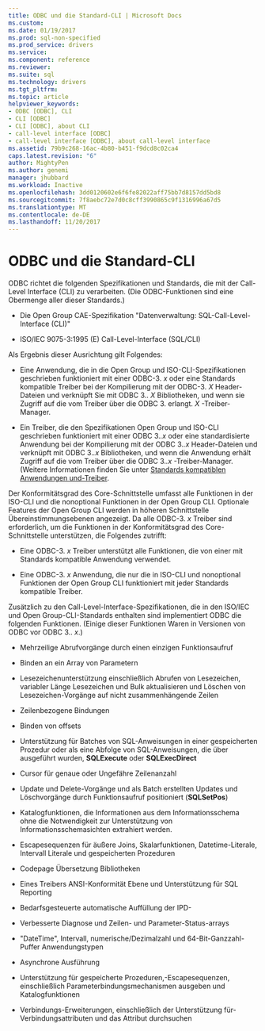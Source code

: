 ```yaml
---
title: ODBC und die Standard-CLI | Microsoft Docs
ms.custom: 
ms.date: 01/19/2017
ms.prod: sql-non-specified
ms.prod_service: drivers
ms.service: 
ms.component: reference
ms.reviewer: 
ms.suite: sql
ms.technology: drivers
ms.tgt_pltfrm: 
ms.topic: article
helpviewer_keywords:
- ODBC [ODBC], CLI
- CLI [ODBC]
- CLI [ODBC], about CLI
- call-level interface [ODBC]
- call-level interface [ODBC], about call-level interface
ms.assetid: 79b9c268-16ac-4b80-b451-f9dcd8c02ca4
caps.latest.revision: "6"
author: MightyPen
ms.author: genemi
manager: jhubbard
ms.workload: Inactive
ms.openlocfilehash: 3dd0120602e6f6fe82022aff75bb7d8157dd5bd8
ms.sourcegitcommit: 7f8aebc72e7d0c8cff3990865c9f1316996a67d5
ms.translationtype: MT
ms.contentlocale: de-DE
ms.lasthandoff: 11/20/2017
---
```

# <a name="odbc-and-the-standard-cli"></a>ODBC und die Standard-CLI
ODBC richtet die folgenden Spezifikationen und Standards, die mit der Call-Level Interface (CLI) zu verarbeiten. (Die ODBC-Funktionen sind eine Obermenge aller dieser Standards.)  
  
-   Die Open Group CAE-Spezifikation "Datenverwaltung: SQL-Call-Level-Interface (CLI)"  
  
-   ISO/IEC 9075-3:1995 (E) Call-Level-Interface (SQL/CLI)  
  
 Als Ergebnis dieser Ausrichtung gilt Folgendes:  
  
-   Eine Anwendung, die in die Open Group und ISO-CLI-Spezifikationen geschrieben funktioniert mit einer ODBC-3. *x* oder eine Standards kompatible Treiber bei der Kompilierung mit der ODBC-3. *X* Header-Dateien und verknüpft Sie mit ODBC 3.. *X* Bibliotheken, und wenn sie Zugriff auf die vom Treiber über die ODBC 3. erlangt. *X* -Treiber-Manager.  
  
-   Ein Treiber, die den Spezifikationen Open Group und ISO-CLI geschrieben funktioniert mit einer ODBC 3.*.x* oder eine standardisierte Anwendung bei der Kompilierung mit der ODBC 3.*.x* Header-Dateien und verknüpft mit ODBC 3.*.x* Bibliotheken, und wenn die Anwendung erhält Zugriff auf die vom Treiber über die ODBC 3.*.x* -Treiber-Manager. (Weitere Informationen finden Sie unter [Standards kompatiblen Anwendungen und-Treiber](../../odbc/reference/develop-app/standards-compliant-applications-and-drivers.md).  
  
 Der Konformitätsgrad des Core-Schnittstelle umfasst alle Funktionen in der ISO-CLI und die nonoptional Funktionen in der Open Group CLI. Optionale Features der Open Group CLI werden in höheren Schnittstelle Übereinstimmungsebenen angezeigt. Da alle ODBC-3. *x* Treiber sind erforderlich, um die Funktionen in der Konformitätsgrad des Core-Schnittstelle unterstützen, die Folgendes zutrifft:  
  
-   Eine ODBC-3. *x* Treiber unterstützt alle Funktionen, die von einer mit Standards kompatible Anwendung verwendet.  
  
-   Eine ODBC-3. *x* Anwendung, die nur die in ISO-CLI und nonoptional Funktionen der Open Group CLI funktioniert mit jeder Standards kompatible Treiber.  
  
 Zusätzlich zu den Call-Level-Interface-Spezifikationen, die in den ISO/IEC und Open Group-CLI-Standards enthalten sind implementiert ODBC die folgenden Funktionen. (Einige dieser Funktionen Waren in Versionen von ODBC vor ODBC 3.. *x*.)  
  
-   Mehrzeilige Abrufvorgänge durch einen einzigen Funktionsaufruf  
  
-   Binden an ein Array von Parametern  
  
-   Lesezeichenunterstützung einschließlich Abrufen von Lesezeichen, variabler Länge Lesezeichen und Bulk aktualisieren und Löschen von Lesezeichen-Vorgänge auf nicht zusammenhängende Zeilen  
  
-   Zeilenbezogene Bindungen  
  
-   Binden von offsets  
  
-   Unterstützung für Batches von SQL-Anweisungen in einer gespeicherten Prozedur oder als eine Abfolge von SQL-Anweisungen, die über ausgeführt wurden, **SQLExecute** oder **SQLExecDirect**  
  
-   Cursor für genaue oder Ungefähre Zeilenanzahl  
  
-   Update und Delete-Vorgänge und als Batch erstellten Updates und Löschvorgänge durch Funktionsaufruf positioniert (**SQLSetPos**)  
  
-   Katalogfunktionen, die Informationen aus dem Informationsschema ohne die Notwendigkeit zur Unterstützung von Informationsschemasichten extrahiert werden.  
  
-   Escapesequenzen für äußere Joins, Skalarfunktionen, Datetime-Literale, Intervall Literale und gespeicherten Prozeduren  
  
-   Codepage Übersetzung Bibliotheken  
  
-   Eines Treibers ANSI-Konformität Ebene und Unterstützung für SQL Reporting  
  
-   Bedarfsgesteuerte automatische Auffüllung der IPD-  
  
-   Verbesserte Diagnose und Zeilen- und Parameter-Status-arrays  
  
-   "DateTime", Intervall, numerische/Dezimalzahl und 64-Bit-Ganzzahl-Puffer Anwendungstypen  
  
-   Asynchrone Ausführung  
  
-   Unterstützung für gespeicherte Prozeduren,-Escapesequenzen, einschließlich Parameterbindungsmechanismen ausgeben und Katalogfunktionen  
  
-   Verbindungs-Erweiterungen, einschließlich der Unterstützung für-Verbindungsattributen und das Attribut durchsuchen
